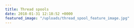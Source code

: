 ```yaml
---
title: Thread spools
date: 2018-01-31 12:18:52 +0000
featured_image: "/uploads/thread_spool_feature_image.jpg"
---
```

